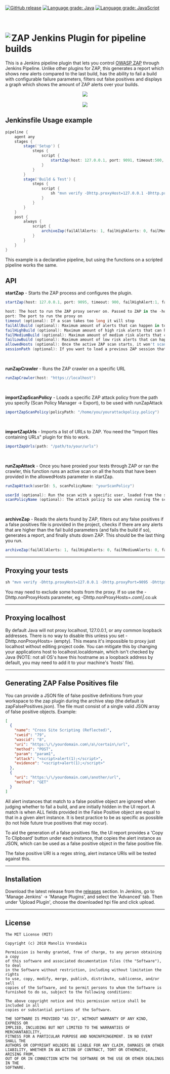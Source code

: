 
[![GitHub release](https://img.shields.io/github/release/vrondakis/zap-jenkins-pipeline-plugin.svg?style=for-the-badge)](https://github.com/vrondakis/zap-jenkins-pipeline-plugin/releases)
[![Language grade: Java](https://img.shields.io/lgtm/grade/java/g/vrondakis/zap-jenkins-pipeline-plugin.svg?logo=lgtm&logoWidth=18&style=for-the-badge)](https://lgtm.com/projects/g/vrondakis/zap-jenkins-pipeline-plugin/context:java)
[![Language grade: JavaScript](https://img.shields.io/lgtm/grade/javascript/g/vrondakis/zap-jenkins-pipeline-plugin.svg?logo=lgtm&logoWidth=18&style=for-the-badge)](https://lgtm.com/projects/g/vrondakis/zap-jenkins-pipeline-plugin/context:javascript)

<br />

<a href='https://www.owasp.org/index.php/OWASP_Zed_Attack_Proxy_Project' align="top"><img align="left" src='https://github.com/vrondakis/zap-jenkins-pipeline-plugin/raw/master/src/main/webapp/logo.png'></a>
ZAP Jenkins Plugin for pipeline builds
===
This is a Jenkins pipeline plugin that lets you control <a href="https://www.owasp.org/index.php/OWASP_Zed_Attack_Proxy_Project">OWASP ZAP</a> through Jenkins Pipeline. Unlike other plugins for ZAP, this generates a report which shows new alerts compared to the last build, has the ability to fail a build with configurable failure parameters, filters out false positives and displays a graph which shows the amount of ZAP alerts over your builds.

<p align="center">
<img src="https://i.imgur.com/ixx38zy.png">
<br><br>

<img src="https://i.imgur.com/R8vkzwy.png">
</p>

## Jenkinsfile Usage example
```groovy
pipeline {
    agent any
    stages { 
        stage('Setup') {
            steps {
                script {
                    startZap(host: 127.0.0.1, port: 9091, timeout:500, zapHome: "/opt/zaproxy", sessionPath:"/somewhere/session.session", allowedHosts:['github.com']) // Start ZAP at /opt/zaproxy/zap.sh, allowing scans on github.com
                }
            }
        }
        stage('Build & Test') {
            steps {
                script {
                    sh "mvn verify -Dhttp.proxyHost=127.0.0.1 -Dhttp.proxyPort=9091 -Dhttps.proxyHost=127.0.0.1 -Dhttps.proxyPort=9091" // Proxy tests through ZAP
                }
            }
        }
    }
    post {
        always {
            script {
                archiveZap(failAllAlerts: 1, failHighAlerts: 0, failMediumAlerts: 0, failLowAlerts: 0, falsePositivesFilePath: "zapFalsePositives.json")
            }
        }
    }
}
```

This example is a declarative pipeline, but using the functions on a scripted pipeline works the same.

 
## API
**startZap** - Starts the ZAP process and configures the plugin. 
```groovy
startZap(host: 127.0.0.1, port: 9095, timeout: 900, failHighAlert:1, failLowAlert:10, zapHome: "/opt/zaproxy", allowedHosts:['10.0.0.1'], sessionPath:"/path/to/session.session")

host: The host to run the ZAP proxy server on. Passed to ZAP in the -host parameter.
port: The port to run the proxy on
timeout (optional): If a scan takes too long it will stop
failAllBuild (optional): Maximum amount of alerts that can happen in total before a build will fail
failHighBuild (optional): Maximum amount of high risk alerts that can happen before a build will fail
failMediumBuild (optional): Maximum amount of medium risk alerts that can happen before a build will fail
failLowBuild (optional): Maximum amount of low risk alerts that can happen before a build will fail
allowedHosts (optional): Once the active ZAP scan starts, it won't scan any hosts unless they are here. If you don't set this it will only scan if the host is localhost
sessionPath (optional): If you want to load a previous ZAP session that you have expored, you can do that here. Useful when you want to run a scan but don't want to run all your tests through ZAP.
```
<br>

**runZapCrawler** - Runs the ZAP crawler on a specific URL
```groovy
runZapCrawler(host: "https://localhost")
```

<br>

**importZapScanPolicy** - Loads a specific ZAP attack policy from the path you specify (Scan Policy Manager -> Export), to be used with runZapAttack

```groovy
importZapScanPolicy(policyPath: "/home/you/yourattackpolicy.policy")
```
<br>

**importZapUrls** - Imports a list of URLs to ZAP. You need the "Import files containing URLs" plugin for this to work.
```groovy
importZapUrls(path: "/path/to/your/urls")
```
<br>

**runZapAttack** - Once you have proxied your tests through ZAP or ran the crawler, this function runs an active scan on all the hosts that have been provided in the allowedHosts parameter in startZap.
```groovy
runZapAttack(userId: 5, scanPolicyName: "yourScanPolicy")

userId (optional): Run the scan with a specific user, loaded from the session
scanPolicyName (optional): The attack policy to use when running the scan. Loaded with importScanPolicy
```
<br>

**archiveZap** - Reads the alerts found by ZAP, filters out any false positives if a false positives file is provided in the project, checks if there are any alerts that are higher than the fail build parameters (and fails the build if so), generates a report, and finally shuts down ZAP. This should be the last thing you run.

```groovy
archiveZap(failAllAlerts: 1, failHighAlerts: 0, failMediumAlerts: 0, failLowAlerts: 0, falsePositivesFilePath: "zapFalsePositives.json")
```

-----

## Proxying your tests
```groovy
sh "mvn verify -Dhttp.proxyHost=127.0.0.1 -Dhttp.proxyPort=9095 -Dhttps.proxyHost=127.0.0.1 -Dhttps.proxyPort=9095"
```

You may need to exclude some hosts from the proxy. If so use the -Dhttp.nonProxyHosts parameter, eg -Dhttp.nonProxyHosts=*.com\\|*.co.uk

-----

## Proxying localhost
By default Java will not proxy localhost, 127.0.0.1, or any common loopback addresses. There is no way to disable this unless you set -Dhttp.nonProxyHosts= (empty). This means it's impossible to proxy just localhost without editing project code. You can mitigate this by changing your applications host to localhost.localdomain, which isn't checked by Java (NOTE: not all OS's have this hostname as a loopback address by default, you may need to add it to your machine's 'hosts' file).

-----

## Generating ZAP False Positives file
You can provide a JSON file of false positive definitions from your workspace to the zap plugin during the archive step (the default is zapFalsePositives.json). The file must consist of a single valid JSON array of false positive objects. Example:

```json
[
  {
    "name": "Cross Site Scripting (Reflected)",
    "cweid": "79",
    "wascid": "8",
    "uri": "https:\/\/yourdomain.com\/a\/certain\/url",
    "method": "POST",
    "param": "param1",
    "attack": "<script>alert(1);</script>",
    "evidence": "<script>alert(1);</script>"
  },
  {
    "uri": "https:\/\/yourdomain.com\/another/url",
    "method": "GET"
  }
]
```
All alert instances that match to a false positive object are ignored when judging whether to fail a build, and are initially hidden in the UI report. A match is when ALL fields provided in the False Positive object are equal to that in a given alert instance. It is best practice to be as specific as possible (to not hide future true positives that may occur).

To aid the generation of a false positives file, the UI report provides a 'Copy To Clipboard' button under each instance, that copies the alert instance as JSON, which can be used as a false positive object in the false positive file. 

The false positive URI is a regex string, alert instance URIs will be tested against this.

-----

## Installation
Download the latest release from the [releases](https://github.com/vrondakis/zap-jenkins-pipeline-plugin/releases) section. In Jenkins, go to 'Manage Jenkins' -> 'Manage Plugins', and select the 'Advanced' tab. Then under 'Upload Plugin', choose the downloaded hpi file and click upload.

-----

## License

	The MIT License (MIT)
	
	Copyright (c) 2018 Manolis Vrondakis
	
	Permission is hereby granted, free of charge, to any person obtaining a copy
	of this software and associated documentation files (the "Software"), to deal
	in the Software without restriction, including without limitation the rights
	to use, copy, modify, merge, publish, distribute, sublicense, and/or sell
	copies of the Software, and to permit persons to whom the Software is
	furnished to do so, subject to the following conditions:
	
	The above copyright notice and this permission notice shall be included in all
	copies or substantial portions of the Software.
	
	THE SOFTWARE IS PROVIDED "AS IS", WITHOUT WARRANTY OF ANY KIND, EXPRESS OR
	IMPLIED, INCLUDING BUT NOT LIMITED TO THE WARRANTIES OF MERCHANTABILITY,
	FITNESS FOR A PARTICULAR PURPOSE AND NONINFRINGEMENT. IN NO EVENT SHALL THE
	AUTHORS OR COPYRIGHT HOLDERS BE LIABLE FOR ANY CLAIM, DAMAGES OR OTHER
	LIABILITY, WHETHER IN AN ACTION OF CONTRACT, TORT OR OTHERWISE, ARISING FROM,
	OUT OF OR IN CONNECTION WITH THE SOFTWARE OR THE USE OR OTHER DEALINGS IN THE
	SOFTWARE.
